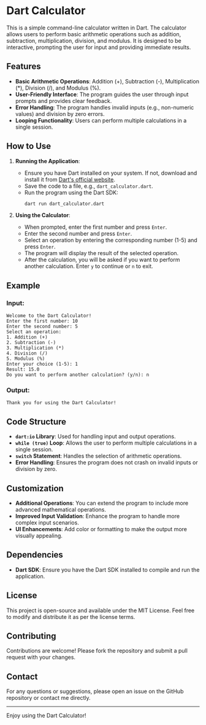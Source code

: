 # Dart Calculator

This is a simple command-line calculator written in Dart. The calculator allows users to perform basic arithmetic operations such as addition, subtraction, multiplication, division, and modulus. It is designed to be interactive, prompting the user for input and providing immediate results.

## Features

- **Basic Arithmetic Operations**: Addition (+), Subtraction (-), Multiplication (*), Division (/), and Modulus (%).
- **User-Friendly Interface**: The program guides the user through input prompts and provides clear feedback.
- **Error Handling**: The program handles invalid inputs (e.g., non-numeric values) and division by zero errors.
- **Looping Functionality**: Users can perform multiple calculations in a single session.

## How to Use

1. **Running the Application**:
   - Ensure you have Dart installed on your system. If not, download and install it from [Dart's official website](https://dart.dev/get-dart).
   - Save the code to a file, e.g., `dart_calculator.dart`.
   - Run the program using the Dart SDK:
     ```bash
     dart run dart_calculator.dart
     ```

2. **Using the Calculator**:
   - When prompted, enter the first number and press `Enter`.
   - Enter the second number and press `Enter`.
   - Select an operation by entering the corresponding number (1-5) and press `Enter`.
   - The program will display the result of the selected operation.
   - After the calculation, you will be asked if you want to perform another calculation. Enter `y` to continue or `n` to exit.

## Example

### Input:
```
Welcome to the Dart Calculator!
Enter the first number: 10
Enter the second number: 5
Select an operation:
1. Addition (+)
2. Subtraction (-)
3. Multiplication (*)
4. Division (/)
5. Modulus (%)
Enter your choice (1-5): 1
Result: 15.0
Do you want to perform another calculation? (y/n): n
```

### Output:
```
Thank you for using the Dart Calculator!
```

## Code Structure

- **`dart:io` Library**: Used for handling input and output operations.
- **`while (true)` Loop**: Allows the user to perform multiple calculations in a single session.
- **`switch` Statement**: Handles the selection of arithmetic operations.
- **Error Handling**: Ensures the program does not crash on invalid inputs or division by zero.

## Customization

- **Additional Operations**: You can extend the program to include more advanced mathematical operations.
- **Improved Input Validation**: Enhance the program to handle more complex input scenarios.
- **UI Enhancements**: Add color or formatting to make the output more visually appealing.

## Dependencies

- **Dart SDK**: Ensure you have the Dart SDK installed to compile and run the application.

## License

This project is open-source and available under the MIT License. Feel free to modify and distribute it as per the license terms.

## Contributing

Contributions are welcome! Please fork the repository and submit a pull request with your changes.

## Contact

For any questions or suggestions, please open an issue on the GitHub repository or contact me directly.

---

Enjoy using the Dart Calculator!
